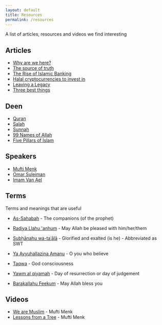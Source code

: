 ```yaml
---
layout: default
title: Resources
permalink: /resources
---
```


A list of articles, resources and videos we find interesting 

## Articles

- [Why are we here?](https://asimaslam.com/why-are-we-here)
- [The source of truth](https://asimaslam.com/the-source-of-truth)
- [The Rise of Islamic Banking](https://www.dawn.com/news/1695601)
- [Halal cryptocurrencies to invest in](https://www.islamicfinanceguru.com/crypto)
- [Leaving a Legacy](https://productivemuslim.com/leaving-a-legacy/)
- [Three best things](https://finconnect.news/2021/09/15/three-best-things-to-leave-behind-after-death/)

## Deen

- [Quran](https://quran.com)
- [Salah](https://salah.com)
- [Sunnah](https://sunnah.com/)
- [99 Names of Allah](https://99namesofallah.name/)
- [Five Pillars of Islam](https://en.wikipedia.org/wiki/Five_Pillars_of_Islam)

## Speakers

- [Mufti Menk](https://muftimenk.com/)
- [Omar Suleiman](https://www.instagram.com/imamomarsuleiman/)
- [Imam Van Ael](https://www.imamvanael.com/)

## Terms

Terms and meanings that are useful

- [As-Sahabah](https://en.wikipedia.org/wiki/Companions_of_the_Prophet) - The companions (of the prophet)
- [Radiya Llahu 'anhum](https://ashhaduu.com/glossary/radiallahu-anhu-anha-anhuma-anhum/) - May Allah be pleased with him/her/them
- [Subḥānahu wa-taʿālā](https://en.wikipedia.org/wiki/Islamic_honorifics) - Glorified and exalted (is he) - Abbreviated as SWT
- [Ya Ayyuhallazina Amanu](https://myislam.org/ya-ayyuhallazina-amanu-ayah-in-quran/) - O you who believe
- [Taqwa](https://en.wikipedia.org/wiki/Taqwa) - God consciousness
- [Yawm al qiyamah](https://en.wikipedia.org/wiki/Judgement_Day_in_Islam) - Day of resurrection or day of judgement

- [Barakallahu Feekum](https://myislam.org/barakallahu-feekum/) - May Allah bless you

## Videos

- [We are Muslim](https://www.youtube.com/watch?v=wwYK2zn26OE) - Mufti Menk
- [Lessons from a Tree](https://www.youtube.com/watch?v=IN_y8Tft-Zs) - Mufti Menk
